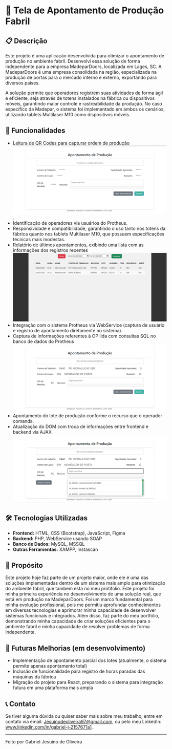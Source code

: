# 📌 Tela de Apontamento de Produção Fabril

## 📋 Descrição
Este projeto é uma aplicação desenvolvida para otimizar o apontamento de produção no ambiente fabril. Desenvolvi essa solução de forma independente para a empresa MadeparDoors, 
localizada em Lages, SC. A MadeparDoors é uma empresa consolidada na região, especializada na produção de portas para o mercado interno e externo, exportando para diversos países.

A solução permite que operadores registrem suas atividades de forma ágil e eficiente, seja através de totens instalados na fábrica ou dispositivos móveis, 
garantindo maior controle e rastreabilidade da produção. No caso específico da Madepar, o sistema foi implementado em ambos os cenários, utilizando tablets Multilaser M10 como dispositivos móveis.

## 🚀 Funcionalidades
- Leitura de QR Codes para capturar ordem de produção ![Tela de Apontamento Sem Leitura](ScreenShots/Tela_Default.png).
- Identificação de operadores via usuários do Protheus.
- Responsividade e compatibilidade, garantindo o uso tanto nos totens da fábrica quanto nos tablets Multilaser M10, que possuem especificações técnicas mais modestas.
- Relatório de últimos apontamentos, exibindo uma lista com as informações dos registros recentes ![Lista de Apontamentos](ScreenShots/Listar_Apontamentos.png)
- Integração com o sistema Protheus via WebService (captura de usuário e registro de apontamento diretamente no sistema).
- Captura de informações referentes à OP lida com consultas SQL no banco de dados do Protheus ![Tela com os dados capturados pela OP](ScreenShots/QrCode_Lido.png)
- Apontamento do lote de produção conforme o recurso que o operador comanda.
- Atualização do DOM com troca de informações entre frontend e backend via AJAX ![DropDown Relativo](ScreenShots/DropDown_Ativo.png)

## 🛠️ Tecnologias Utilizadas
- **Frontend:** HTML, CSS (Bootstrap), JavaScript, Figma
- **Backend:** PHP, WebService usando SOAP
- **Banco de Dados:** MySQL, MSSQL
- **Outras Ferramentas:** XAMPP, Instascan

## 🎨 Propósito
Este projeto hoje faz parte de um projeto maior, onde ele é uma das soluções implementadas dentro de um sistema mais amplo para otimização do ambiente fabril, que tambem esta no meu protifolio.
Este projeto foi minha primeira experiência no desenvolvimento de uma solução real, que está em produção na MadeparDoors. Foi um marco fundamental para minha evolução profissional, 
pois me permitiu aprofundar conhecimentos em diversas tecnologias e aprimorar minha capacidade de desenvolver sistemas funcionais e integrados. 
Além disso, faz parte do meu portfólio, demonstrando minha capacidade de criar soluções eficientes para o ambiente fabril e minha capacidade de resolver problemas de forma independente.

## 🔄 Futuras Melhorias (em desenvolvimento)
- Implementação de apontamento parcial dos lotes (atualmente, o sistema permite apenas apontamento total)
- Inclusão de funcionalidade para registro de horas paradas das máquinas da fábrica
- Migração do projeto para React, preparando o sistema para integração futura em uma plataforma mais ampla

## 📞 Contato
Se tiver alguma dúvida ou quiser saber mais sobre meu trabalho, entre em contato via email: Jesuinodeoliveira97@gmail.com,  ou pelo meu LinkedIn: www.linkedin.com/in/gabriel-j-2157671a1.

---
Feito por Gabriel Jesuino de Oliveira

